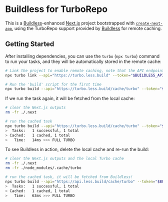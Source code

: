 # Buildless for TurboRepo

This is a [Buildless](https://less.build)-enhanced [Next.js](https://nextjs.org/) project bootstrapped with [`create-next-app`](https://github.com/vercel/next.js/tree/canary/packages/create-next-app), using the TurboRepo support provided by [Buildless](https://less.build) for remote caching.

## Getting Started

After installing dependencies, you can use the `turbo` (`npx turbo`) command to run your tasks, and they will be automatically stored in the remote cache:

```bash
# Link the project to enable remote caching, note that the API endpoint is different than for builds
npx turbo link --api="https://turbo.less.build" --token="$BUILDLESS_API_KEY"

# Run the 'build' script for the first time
npx turbo build --api="https://turbo.less.build/cache/turbo" --token="$BUILDLESS_API_KEY" --team="my-team"
```

If we run the task again, it will be fetched from the local cache:

```bash 
# clear the Next.js outputs
rm -fr ./.next

# run the cached task
npx turbo build --api="https://turbo.less.build/cache/turbo" --token="$BUILDLESS_API_KEY" --team="my-team"
>  Tasks:   1 successful, 1 total
> Cached:   1 cached, 1 total
>   Time:   14ms >>> FULL TURBO
```

To see Buildless in action, delete the local cache and re-run the build:

```bash
# clear the Next.js outputs and the local Turbo cache
rm -fr ./.next
rm -fr ./node_modules/.cache/turbo

# run the cached task, it will be fetched from Buildless!
npx turbo build --api="https://api.less.build/cache/turbo" --token="$BUILDLESS_API_KEY" --team="my-team"
>  Tasks:   1 successful, 1 total
> Cached:   1 cached, 1 total
>   Time:   63ms >>> FULL TURBO
```